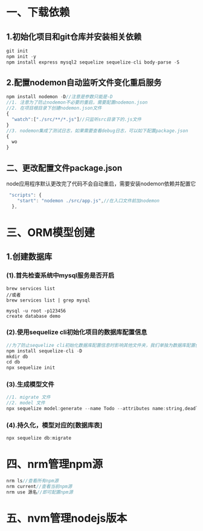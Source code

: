# 一、下载依赖



## 1.初始化项目和git仓库并安装相关依赖

```javascript
git init
npm init -y
npm install express mysql2 sequelize sequelize-cli body-parse -S
```

## 2.配置nodemon自动监听文件变化重启服务

```javascript
npm install nodemon -D//注意是参数只能是-D
//1. 注意为了防止nodemon不必要的重启，需要配置nodemon.json
//2. 在项目根目录下创建nodemon.json文件
{
  "watch":["./src/**/*.js"]//只监听src目录下的.js文件
}
//3. nodemon集成了测试日志，如果需要查看debug日志，可以如下配置package.json
{
  wo
}
```



## 二、更改配置文件package.json

node应用程序默认更改完了代码不会自动重启，需要安装nodemon依赖并配置它

```javascript
 "scripts": {
    "start": "nodemon ./src/app.js",//在入口文件前加nodemon
  },
```

# 三、ORM模型创建

## 1.创建数据库

### (1).首先检查系统中mysql服务是否开启

```
brew services list
//或者
brew services list | grep mysql

mysql -u root -p123456
create database demo
```

### (2).使用sequelize cli初始化项目的数据库配置信息

```java
//为了防止sequelize cli初始化数据库配置信息时影响其他文件夹，我们单独为数据库配置创建一个文件夹
npm install sequelize-cli -D
mkdir db
cd db
npx sequelize init
```

### (3).生成模型文件

```javascript
//1. migrate 文件
//2. model 文件
npx sequelize model:generate --name Todo --attributes name:string,deadline:date,content:string
```

### (4).持久化，模型对应的[数据库表]

```javascript
npx sequelize db:migrate
```

# 四、nrm管理npm源

```javascript
nrm ls//查看所有npm源
nrm current//查看当前npm源
nrm use 源名//即可配置npm源
```

# 五、nvm管理nodejs版本

